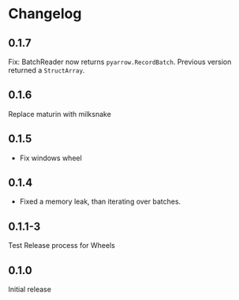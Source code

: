 # Changelog

## 0.1.7

Fix: BatchReader now returns `pyarrow.RecordBatch`. Previous version returned a `StructArray`.

## 0.1.6

Replace maturin with milksnake

## 0.1.5

* Fix windows wheel

## 0.1.4

* Fixed a memory leak, than iterating over batches.

## 0.1.1-3

Test Release process for Wheels

## 0.1.0

Initial release

